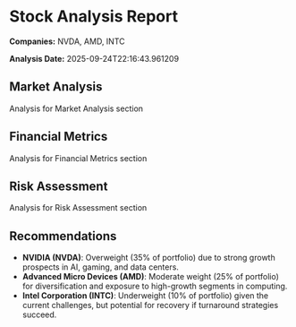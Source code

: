 # Stock Analysis Report

**Companies:** NVDA, AMD, INTC

**Analysis Date:** 2025-09-24T22:16:43.961209

## Market Analysis
Analysis for Market Analysis section

## Financial Metrics
Analysis for Financial Metrics section

## Risk Assessment
Analysis for Risk Assessment section

## Recommendations
- **NVIDIA (NVDA)**: Overweight (35% of portfolio) due to strong growth prospects in AI, gaming, and data centers.
- **Advanced Micro Devices (AMD)**: Moderate weight (25% of portfolio) for diversification and exposure to high-growth segments in computing.
- **Intel Corporation (INTC)**: Underweight (10% of portfolio) given the current challenges, but potential for recovery if turnaround strategies succeed.
